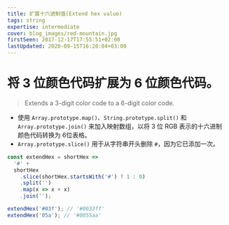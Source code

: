 ```yaml
---
title: 扩展十六进制值(Extend hex value)
tags: string
expertise: intermediate
cover: blog_images/red-mountain.jpg
firstSeen: 2017-12-17T17:55:51+02:00
lastUpdated: 2020-09-15T16:28:04+03:00
---
```


# 将 3 位颜色代码扩展为 6 位颜色代码。
> Extends a 3-digit color code to a 6-digit color code.

- 使用 `Array.prototype.map()`、`String.prototype.split()` 和 `Array.prototype.join()` 来加入映射数组，以将 3 位 RGB 表示的十六进制颜色代码转换为 6位表格。
- `Array.prototype.slice()` 用于从字符串开头删除 `#`，因为它已添加一次。

```js
const extendHex = shortHex =>
  '#' +
  shortHex
    .slice(shortHex.startsWith('#') ? 1 : 0)
    .split('')
    .map(x => x + x)
    .join('');
```

```js
extendHex('#03f'); // '#0033ff'
extendHex('05a'); // '#0055aa'
```
